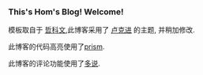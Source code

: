### This's Hom's Blog! Welcome!

模板取自于 [哲科文](http://jerkwin.github.io/),此博客采用了 [卢克进](http://geeklu.com/) 的主题, 并稍加修改.

此博客的代码高亮使用了[prism](http://prismjs.com/).

此博客的评论功能使用了[多说](http://duoshuo.com/).

